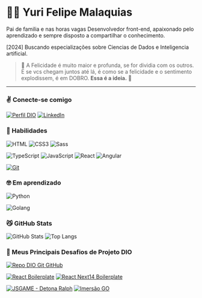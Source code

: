 # 👋🏻 Yuri Felipe Malaquias

Pai de familia e nas horas vagas Desenvolvedor front-end, apaixonado pelo aprendizado e sempre disposto a compartilhar o conhecimento.

[2024] Buscando especializações sobre Ciencias de Dados e Inteligencia artificial.

> 🍕 A Felicidade é muito maior e profunda, se for dividia com os outros. E se vcs chegam juntos até lá, é como se a felicidade e o sentimento explodissem, é em DOBRO. **Essa é a ideia.** 🍕

---

### ✌️ Conecte-se comigo

[![Perfil DIO](https://img.shields.io/badge/-Meu%20Perfil%20na%20DIO-30A3DC?style=for-the-badge)](https://www.dio.me/users/yurimalaquias_fb)
[![LinkedIn](https://img.shields.io/badge/-LinkedIn-000?style=for-the-badge&logo=linkedin&logoColor=30A3DC)](https://www.linkedin.com/in/yurimalaquias)

### 🥸 Habilidades

![HTML](https://img.shields.io/badge/HTML-000?style=for-the-badge&logo=html5&logoColor=30A3DC)
![CSS3](https://img.shields.io/badge/CSS3-000?style=for-the-badge&logo=css3&logoColor=E94D5F)
![Sass](https://img.shields.io/badge/SASS-000?style=for-the-badge&logo=sass&logoColor=CD6799)

![TypeScript](https://img.shields.io/badge/TypeScript-007ACC?style=for-the-badge&logo=typescript&logoColor=white)
![JavaScript](https://img.shields.io/badge/JavaScript-000?style=for-the-badge&logo=javascript&logoColor=F0DB4F)
![React](https://img.shields.io/badge/React-20232A?style=for-the-badge&logo=react&logoColor=61DAFB)
![Angular](https://img.shields.io/badge/Angular-DD0031?style=for-the-badge&logo=angular&logoColor=white)

[![Git](https://img.shields.io/badge/Git-000?style=for-the-badge&logo=git&logoColor=E94D5F)](https://git-scm.com/doc)


### 🤓 Em aprendizado

![Python](https://img.shields.io/badge/python-3670A0?style=for-the-badge&logo=python&logoColor=ffdd54)

![Golang](https://img.shields.io/badge/Go-00ADD8?style=for-the-badge&logo=go&logoColor=white)

### 😼 GitHub Stats

![GitHub Stats](https://github-readme-stats.vercel.app/api?username=yurimalaquias&theme=transparent&bg_color=000&border_color=30A3DC&show_icons=true&icon_color=30A3DC&title_color=E94D5F&text_color=FFF)
![Top Langs](https://github-readme-stats-git-masterrstaa-rickstaa.vercel.app/api/top-langs/?username=yurimalaquias&layout=compact&bg_color=000&border_color=30A3DC&title_color=E94D5F&text_color=FFF)

### 🚀 Meus Principais Desafios de Projeto DIO

[![Repo DIO Git GitHub](https://github-readme-stats.vercel.app/api/pin/?username=yurimalaquias&repo=dio-lab-open-source&bg_color=000&border_color=30A3DC&show_icons=true&icon_color=30A3DC&title_color=E94D5F&text_color=FFF)](https://github.com/yurimalaquias/dio-lab-open-source)

[![React Boilerplate](https://github-readme-stats.vercel.app/api/pin/?username=yurimalaquias&repo=react-avancado-boilerplate&bg_color=000&border_color=30A3DC&show_icons=true&icon_color=30A3DC&title_color=E94D5F&text_color=FFF)](https://github.com/yurimalaquias/react-avancado-boilerplate)
[![React Next14 Boilerplate](https://github-readme-stats.vercel.app/api/pin/?username=yurimalaquias&repo=boilerplate-apps-router&bg_color=000&border_color=30A3DC&show_icons=true&icon_color=30A3DC&title_color=E94D5F&text_color=FFF)](https://github.com/yurimalaquias/boilerplate-apps-router)

[![JSGAME - Detona Ralph](https://github-readme-stats.vercel.app/api/pin/?username=yurimalaquias&repo=jsgame-detona-ralph&bg_color=000&border_color=30A3DC&show_icons=true&icon_color=30A3DC&title_color=E94D5F&text_color=FFF)](https://github.com/yurimalaquias/jsgame-detona-ralph)
[![Imersão GO](https://github-readme-stats.vercel.app/api/pin/?username=yurimalaquias&repo=imersao12-go-esquenta&bg_color=000&border_color=30A3DC&show_icons=true&icon_color=30A3DC&title_color=E94D5F&text_color=FFF)](https://github.com/yurimalaquias/imersao12-go-esquenta)